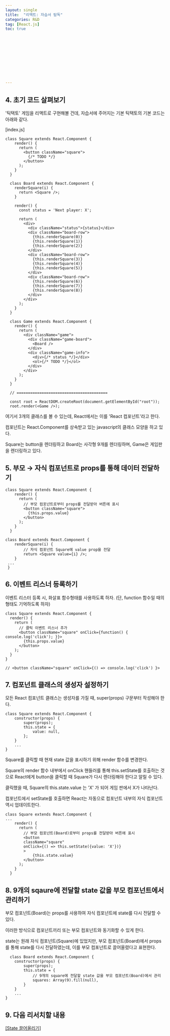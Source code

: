 ```yaml
---
layout: single
title:  "리액트: 자습서 탐독"
categories: R&D
tag: [React.js]
toc: true 











---
```




## 4. 초기 코드 살펴보기

'틱택토' 게임을 리액트로 구현해볼 건데, 자습서에 주어지는 기본 틱택토의 기본 코드는 아래와 같다.

[index.js]

```react
class Square extends React.Component {
    render() {
      return (
        <button className="square">
          {/* TODO */}
        </button>
      );
    }
  }
  
  class Board extends React.Component {
    renderSquare(i) {
      return <Square />;
    }
  
    render() {
      const status = 'Next player: X';
  
      return (
        <div>
          <div className="status">{status}</div>
          <div className="board-row">
            {this.renderSquare(0)}
            {this.renderSquare(1)}
            {this.renderSquare(2)}
          </div>
          <div className="board-row">
            {this.renderSquare(3)}
            {this.renderSquare(4)}
            {this.renderSquare(5)}
          </div>
          <div className="board-row">
            {this.renderSquare(6)}
            {this.renderSquare(7)}
            {this.renderSquare(8)}
          </div>
        </div>
      );
    }
  }
  
  class Game extends React.Component {
    render() {
      return (
        <div className="game">
          <div className="game-board">
            <Board />
          </div>
          <div className="game-info">
            <div>{/* status */}</div>
            <ol>{/* TODO */}</ol>
          </div>
        </div>
      );
    }
  }
  
  // ========================================
  
  const root = ReactDOM.createRoot(document.getElementById("root"));
  root.render(<Game />);
```



여기서 3개의 클래스를 볼 수 있는데, React에서는 이를 'React 컴포넌트'라고 한다.

컴포넌트는 React.Component를 상속받고 있는 javascript의 클래스 모양을 하고 있다.

Square는 button을 렌더링하고 Board는 사각형 9개를 렌더링하며, Game은 게임판을 렌더링하고 있다.









## 5. 부모 → 자식 컴포넌트로 props를 통해 데이터 전달하기

```react
class Square extends React.Component {
    render() {
      return (
        // 부모 컴포넌트로부터 props를 전달받아 버튼에 표시
        <button className="square">
          {this.props.value}
        </button>
      );
    }
  }
  
class Board extends React.Component {
    renderSquare(i) {
		// 자식 컴포넌트 Square에 value prop을 전달
		return <Square value={i} />;
    }
 ...
 }
```









## 6. 이벤트 리스너 등록하기

이벤트 리스터 등록 시, 화살표 함수형태를 사용하도록 하자. (단, function 함수일 때의 형태도 기억하도록 하자)

```react
class Square extends React.Component {
  render() {
    return (
	  // 클릭 이벤트 리스너 추가
      <button className="square" onClick={function() { console.log('click'); }}>
        {this.props.value}
      </button>
    );
  }
}

// <button className="square" onClick={() => console.log('click') }>
```











## 7. 컴포넌트 클래스의 생성자 설정하기

모든 React 컴포넌트 클래스는 생성자를 가질 때, super(props) 구문부터 작성해야 한다.

```react
class Square extends React.Component {
    constructor(props) {
        super(props);
        this.state = {
            value: null,
        };
    }
    ...
}
```



Square를 클릭할 때 현재 state 값을 표시하기 위해 render 함수를 변경한다.

Square의 render 함수 내부에서 onClick 핸들러를 통해 this.setState를 호출하는 것으로 React에게 button을 클릭할 때 Square가 다시 렌더링해야 한다고 알릴 수 있다.

클릭했을 때, Square의 this.state.value 는 'X' 가 되어 게임 판에서 X가 나타난다.

컴포넌트에서 setState를 호출하면 React는 자동으로 컴포넌트 내부의 자식 컴포넌트 역시 업데이트한다.

```react
class Square extends React.Component {
...
    render() {
      return (
        // 부모 컴포넌트(Board)로부터 props를 전달받아 버튼에 표시
        <button 
        className="square" 
        onClick={() => this.setState({value: 'X'})}
        >
            {this.state.value}
        </button>
      );
    }
  } 
```







## 8. 9개의 sqaure에 전달할 state 값을 부모 컴포넌트에서 관리하기

부모 컴포넌트(Board)는 props를 사용하여 자식 컴포넌트에 state를 다시 전달할 수 있다.

이러한 방식으로 컴포넌트끼리 또는 부모 컴포넌트와 동기화할 수 있게 한다.

state는 원래 자식 컴포넌트(Square)에 있었지만, 부모 컴포넌트(Board)에서 props를 통해 state를 다시 전달하였는데, 이를 부모 컴포넌트로 끌어올렸다고 표현한다.

```react
  class Board extends React.Component {
    constructor(props) {
        super(props);
        this.state = {
            // 9개의 square에 전달할 state 값을 부모 컴포넌트(Board)에서 관리
            squares: Array(9).fill(null),
        }
    }
    ...
}
```





## 9. 다음 리서치할 내용

[[State 끌어올리기]](https://ko.reactjs.org/tutorial/tutorial.html#lifting-state-up)
